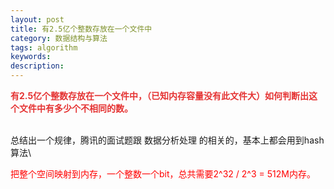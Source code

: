 ```yaml
---
layout: post
title: 有2.5亿个整数存放在一个文件中
category: 数据结构与算法
tags: algorithm
keywords: 
description: 
---
```


**<span
style="color:#e53333;">有2.5亿个整数存放在一个文件中，（已知内存容量没有此文件大）如何判断出这个文件中有多少个不相同的数。</span>**

\
 总结出一个规律，腾讯的面试题跟 数据分析处理
的相关的，基本上都会用到hash算法\

<div class="msgfont"
style="padding-bottom:0px;padding-left:0px;padding-right:0px;padding-top:0px;">

<span
style="color:red;">把整个空间映射到内存，一个整数一个bit，总共需要2\^32
/ 2\^3 = 512M内存。</span>

</div>








